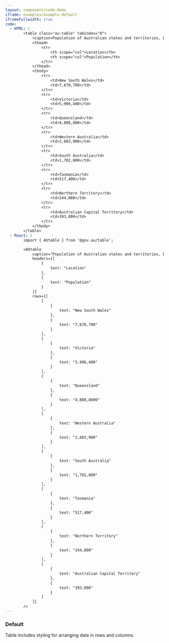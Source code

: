```yaml
---
layout: component/code-demo
iframe: examples/example-default
iframeFullwidth: true
code:
  - HTML: |
        <table class="au-table" tabindex="0">
            <caption>Population of Australian states and territories, December 2015</caption>
            <thead>
                <tr>
                    <th scope="col">Location</th>
                    <th scope="col">Population</th>
                </tr>
            </thead>
            <tbody>
                <tr>
                    <td>New South Wales</td>
                    <td>7,670,700</td>
                </tr>
                <tr>
                    <td>Victoria</td>
                    <td>5,996,400</td>
                </tr>
                <tr>
                    <td>Queensland</td>
                    <td>4,808,800</td>
                </tr>
                <tr>
                    <td>Western Australia</td>
                    <td>2,603,900</td>
                </tr>
                <tr>
                    <td>South Australia</td>
                    <td>1,702,800</td>
                </tr>
                <tr>
                    <td>Tasmania</td>
                    <td>517,400</td>
                </tr>
                <tr>
                    <td>Northern Territory</td>
                    <td>244,000</td>
                </tr>
                <tr>
                    <td>Australian Capital Territory</td>
                    <td>393,000</td>
                </tr>
            </tbody>
        </table>
  - React: |
        import { AUtable } from '@gov.au/table';

        <AUtable 
            caption="Population of Australian states and territories, December 2015"
            headers={[
                {
                    text: "Location"
                },
                {
                    text: "Population"
                }
            ]}
            rows={[
                [
                    {
                        text: "New South Wales"
                    },
                    {
                        text: "7,670,700"
                    }
                ],
                [
                    {
                        text: "Victoria"
                    },
                    {
                        text: "5,996,400"
                    }
                ],
                [
                    {
                        text: "Queensland"
                    },
                    {
                        text: "4,808,8000"
                    }
                ],
                [
                    {
                        text: "Western Australia"
                    },
                    {
                        text: "2,603,900"
                    }
                ],
                [
                    {
                        text: "South Australia"
                    },
                    {
                        text: "1,702,800"
                    }
                ],
                [
                    {
                        text: "Tasmania"
                    },
                    {
                        text: "517,400"
                    }
                ],
                [
                    {
                        text: "Northern Territory"
                    },
                    {
                        text: "244,000"
                    }
                ],
                [
                    {
                        text: "Australian Capital Territory"
                    },
                    {
                        text: "393,000"
                    }
                ]
            ]}
        />
---
```

### Default

Table includes styling for arranging data in rows and columns.
